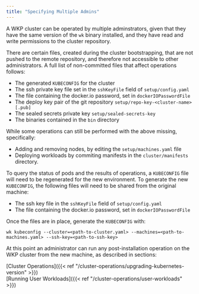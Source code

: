 ```yaml
---
title: "Specifying Multiple Admins"
---
```


A WKP cluster can be operated by multiple adminstrators, given that they have the same version of the `wk` binary installed, and they have read and write permissions to the cluster repository.

There are certain files, created during the cluster bootstrapping, that are not pushed to the remote repository, and therefore not accessible to other administrators.
A full list of non-committed files that affect operations follows:

- The generated `KUBECONFIG` for the cluster
- The ssh private key file set in the `sshKeyFile` field of `setup/config.yaml`
- The file containing the docker.io password, set in `dockerIOPasswordFile`
- The deploy key pair of the git repository `setup/repo-key-<cluster-name>[.pub]`
- The sealed secrets private key `setup/sealed-secrets-key`
- The binaries contained in the `bin` directory

While some operations can still be performed with the above missing, specifically:

- Adding and removing nodes, by editing the `setup/machines.yaml` file
- Deploying workloads by commiting manifests in the `cluster/manifests` directory.

To query the status of pods and the results of operations, a `KUBECONFIG` file will need to be
regenerated for the new environment. To generate the new `KUBECONFIG`, the following files will need to be shared from the original machine:

- The ssh key file in the `sshKeyFile` field of `setup/config.yaml`
- The file containing the docker.io password, set in `dockerIOPasswordFile`

Once the files are in place, generate the `KUBECONFIG` with:

`wk kubeconfig --cluster=<path-to-cluster.yaml> --machines=<path-to-machines.yaml> --ssh-key=<path-to-ssh-key>`

At this point an administrator can run any post-installation operation on the WKP cluster from the new machine, as described in sections:

[Cluster Operations]({{< ref "/cluster-operations/upgrading-kubernetes-version" >}})\
[Running User Workloads]({{< ref "/cluster-operations/user-workloads" >}})
